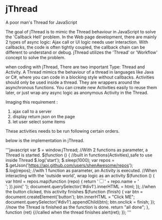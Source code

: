 # jThread
A poor man's Thread for JavaScript

The goal of jThread is to mimic the Thread behaviour in JavaScript to solve the 'Callback Hell' problem. In the Web page development, there are mainly 2 types of async logic: Ajax call or UI logic needs user interaction. 
With callbacks, the code is often tightly coupled, the callback chain can be different to understand or debug. jThread utilizes the 'Thread' or 'Workflow' concept to solve the problem.

when coding with jThread, There are two important Type: Thread and Activity. A Thread mimics the behaviour of a thread in languages like Java or C#, where you can code in a blocking style without callbacks. 
Activities should only be used inside a thread. They are wrappers around the asynchronous functions. You can create new Activities easily to reuse them later, or just wrap any async logic as anonymous Activity in the Thread.

Imaging this requirement : 

1) ajax call to a server 
2) display return json on the page
3) let user select some items

These activities needs to be run following certain orders. 

below is the implementation in jThread.

'''javascript
var $ = window.jThread; 
//With 2 functions as parameter, a Thread is  started.
$(function () {
	//built in functions(Activities),safe to use inside Thread
	$.log('start');
	$.sleep(1000);
	var repos = $.getJson('https://api.github.com/users/shenAwesome/repos');
	$.log(repos);
	//with 1 function as parameter, an Activity is executed.
	//When interacting with the 'outside world', wrap logic as an activity
	$(function () {
		var html = repos.map(function (repo) {
			return '<label><input type="checkbox" />' + repo.name + '</label></br>';
		}).join(' ');
		document.querySelector('#div1').innerHTML = html;
	});
	//when the button clicked, this activity finishes
	$(function (finish) {
		var btn = document.createElement('button');
		btn.innerHTML = "Click ME";
		document.querySelector('#div1').appendChild(btn);
		btn.onclick = finish;
	});
	//now the Thread is finished as the function is done.
	return "all done";
}, function (ret) {//called when the thread finishes
	alert(ret);
});
'''